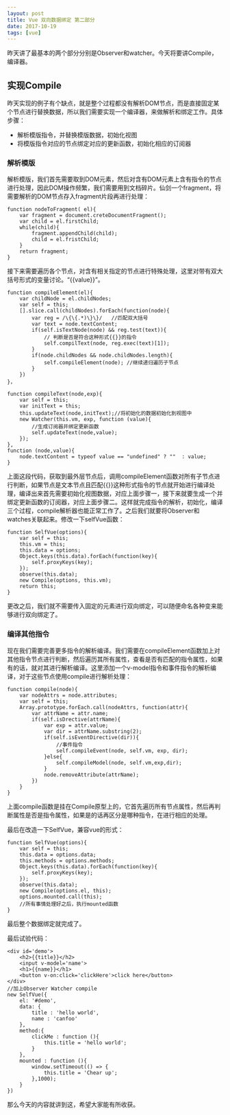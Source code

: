 ```yaml
---
layout: post
title: Vue 双向数据绑定 第二部分
date: 2017-10-19
tags: [vue]
---
```


昨天讲了最基本的两个部分分别是Observer和watcher。今天将要讲Compile，编译器。

## 实现Compile

昨天实现的例子有个缺点，就是整个过程都没有解析DOM节点，而是直接固定某个节点进行替换数据，所以我们需要实现一个编译器，来做解析和绑定工作。具体步骤：

- 解析模版指令，并替换模版数据，初始化视图
- 将模版指令对应的节点绑定对应的更新函数，初始化相应的订阅器

### 解析模版

解析模版，我们首先需要取到DOM元素，然后对含有DOM元素上含有指令的节点进行处理，因此DOM操作频繁，我们需要用到文档碎片。仙剑一个fragment，将需要解析的DOM节点存入fragment片段再进行处理：

    function nodeToFragment( el){
        var fragment = document.creteDocumentFragment();
        var child = el.firstChild;
        while(child){
            fragment.appendChild(child);
            child = el.fristChild;
        }
        return fragment;
    }

接下来需要遍历各个节点，对含有相关指定的节点进行特殊处理，这里对带有双大括号形式的变量讨论。“{{value}}”。

    function compileElement(el){
        var childNode = el.childNodes;
        var self = this;
        [].slice.call(childNodes).forEach(function(node){
            var reg = /\{\{.*)\}\}/   //匹配双大括号
            var text = node.textContent;
            if(self.isTextNode(node) && reg.test(text)){
                // 判断是否是符合这种形式{{}}的指令
                self.compilText(node, reg.exec(text)[1]);
            }
            if(node.childNodes && node.childNodes.length){
                self.compileElement(node); //继续递归遍历子节点
            }
        })
    }，

    function compileText(node,exp){
        var self = this;
        var initText = this;
        this.updateText(node,initText);//将初始化的数据初始化到视图中
        new Watcher(this.vm, exp, function (value){
            //生成订阅器并绑定更新函数
            self.updateText(node,value);
        });
    },
    function (node,value){
        node.textContent = typeof value == "undefined" ? ""  : value;
    }

上面这段代码，获取到最外层节点后，调用compileElement函数对所有子节点进行判断，如果节点是文本节点且匹配{{}}这种形式指令的节点就开始进行编译处理，编译出来首先需要初始化视图数据，对应上面步骤一，接下来就要生成一个并绑定更新函数的订阅器，对应上面步骤二。这样就完成指令的解析，初始化，编译三个过程，compile解析器也能正常工作了。之后我们就要将Observer和watches关联起来。修改一下selfVue函数：

    function SelfVue(options){
        var self = this;
        this.vm = this;
        this.data = options;
        Object.keys(this.data).forEach(function(key){
            self.proxyKeys(key);
        });
        observe(this.data);
        new Compile(options, this.vm);
        return this;
    }

更改之后，我们就不需要传入固定的元素进行双向绑定，可以随便命名各种变来能够进行双向绑定了。

### 编译其他指令

现在我们需要完善更多指令的解析编译。我们需要在compileElement函数加上对其他指令节点进行判断，然后遍历其所有属性，查看是否有匹配的指令属性，如果有的话，就对其进行解析编译。这里添加一个v-model指令和事件指令的解析编译，对于这些节点使用compile进行解析处理：

    function compile(node){
        var nodeAttrs = node.attributes;
        var self = this;
        Array.prototype.forEach.call(nodeAttrs, function(attr){
            var attrName = attr.name;
            if(self.isDrective(attrName){
                var exp = attr.value;
                var dir = attrName.substring(2);
                if(self.isEventDirective(dir)){
                    //事件指令
                    self.compileEvent(node, self.vm, exp, dir);
                }else{
                    self.compileModel(node, self.vm,exp,dir);
                }
                node.removeAttribute(attrName);
            })
        }
    }

上面compile函数是挂在Compile原型上的，它首先遍历所有节点属性，然后再判断属性是否是指令属性，如果是的话再区分是哪种指令，在进行相应的处理。

最后在改造一下SelfVue，兼容vue的形式：

    function SelfVue(options){
        var self = this;
        this.data = options.data;
        this.methods = options.methods;
        Object.keys(this.data).forEach(function(key){
            self.proxyKeys(key);
        });
        observe(this.data);
        new Compile(options.el, this);
        options.mounted.call(this);
        //所有事情处理好之后，执行mounted函数
    }

最后整个数据绑定就完成了。

最后试验代码：

    <div id='demo'>
        <h2>{{title}}</h2>
        <input v-model='name'>
        <h1>{{name}}</h1>
        <button v-on:click='clickHere'>click here</button>
    </div>
    //加上Observer Watcher compile 
    new SelfVue({
        el: '#demo',
        data: {
            title : 'hello world',
            name : 'canfoo'
        },
        method:{
            clickMe : function (){
                this.title = 'hello world';
            }
        },
        mounted : function (){
            window.setTimeout(() => {
                this.title = 'Chear up';
            },1000);
        }
    })

那么今天的内容就讲到这，希望大家能有所收获。